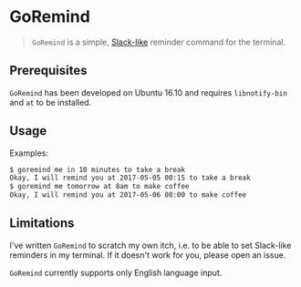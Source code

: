 # GoRemind

> `GoRemind` is a simple, [Slack-like](https://get.slack.help/hc/en-us/articles/208423427-Set-a-reminder) reminder command for the terminal.

## Prerequisites

`GoRemind` has been developed on Ubuntu 16.10 and requires `libnotify-bin` and `at` to be installed.

## Usage

Examples:

```bash
$ goremind me in 10 minutes to take a break
Okay, I will remind you at 2017-05-05 00:15 to take a break
$ goremind me tomorrow at 8am to make coffee
Okay, I will remind you at 2017-05-06 08:00 to make coffee
```

## Limitations

I've written `GoRemind` to scratch my own itch, i.e. to be able to set Slack-like reminders in my terminal. If it doesn't work for you, please open an issue.

`GoRemind` currently supports only English language input.